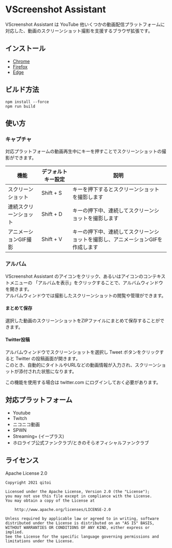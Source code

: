 # VScreenshot Assistant

VScreenshot Assistant は YouTube 他いくつかの動画配信プラットフォームに対応した、動画のスクリーンショット撮影を支援するブラウザ拡張です。

## インストール

* [Chrome](https://chrome.google.com/webstore/detail/vscreenshot-assistant/hbhdiggpckgjgbclombabhdgnbpjgiln)
* [Firefox](https://addons.mozilla.org/ja/firefox/addon/vscreenshot-assistant/)
* [Edge](https://microsoftedge.microsoft.com/addons/detail/jgkckgfccojgadomgpkhmbnjgfakgpoc)

## ビルド方法

```shell
npm install --force
npm run build
```

## 使い方

### キャプチャ

対応プラットフォームの動画再生中にキーを押すことでスクリーンショットの撮影ができます。

| 機能 | デフォルトキー設定 | 説明 |
|---------|---------------------|-------------|
| スクリーンショット | Shift + S | キーを押下するとスクリーンショットを撮影します |
| 連続スクリーンショット | Shift + D | キーの押下中、連続してスクリーンショットを撮影します |
| アニメーションGIF撮影 | Shift + V | キーの押下中、連続してスクリーンショットを撮影し、アニメーションGIFを作成します |

### アルバム

VScreenshot Assistant のアイコンをクリック、あるいはアイコンのコンテキストメニューの 「アルバムを表示」をクリックすることで、アルバムウィンドウを開きます。  
アルバムウィンドウでは撮影したスクリーンショットの閲覧や管理ができます。

#### まとめて保存

選択した動画のスクリーンショットをZIPファイルにまとめて保存することができます。

#### Twitter投稿

アルバムウィンドウでスクリーンショットを選択し Tweet ボタンをクリックすると Twitter の投稿画面が開きます。  
このとき、自動的にタイトルやURLなどの動画情報が入力され、スクリーンショットが添付された状態になります。

この機能を使用する場合は twitter.com にログインしておく必要があります。

## 対応プラットフォーム

* Youtube
* Twitch
* ニコニコ動画
* SPWN
* Streaming+ (イープラス)
* ホロライブ公式ファンクラブ/ときのそらオフィシャルファンクラブ

## ライセンス

Apache License 2.0

```
Copyright 2021 qitoi

Licensed under the Apache License, Version 2.0 (the "License");
you may not use this file except in compliance with the License.
You may obtain a copy of the License at

    http://www.apache.org/licenses/LICENSE-2.0

Unless required by applicable law or agreed to in writing, software
distributed under the License is distributed on an "AS IS" BASIS,
WITHOUT WARRANTIES OR CONDITIONS OF ANY KIND, either express or implied.
See the License for the specific language governing permissions and
limitations under the License.
```
